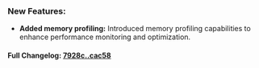 ### **New Features:**
- **Added memory profiling:** Introduced memory profiling capabilities to enhance performance monitoring and optimization.

#### **Full Changelog:** [7928c..cac58](https://github.com/mediar-ai/skyprompt/compare/7928c..cac58)

